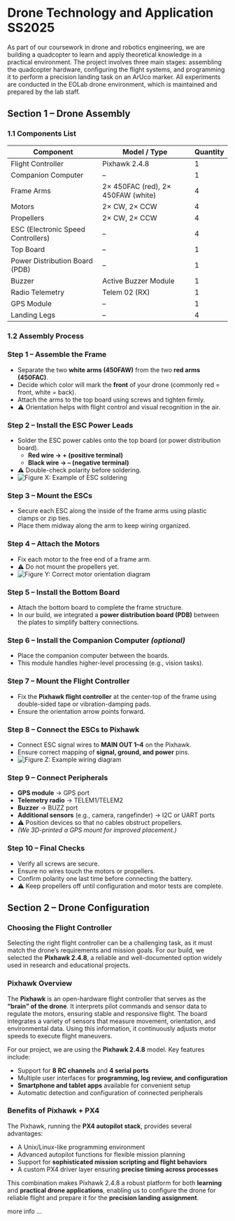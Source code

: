 # Drone Technology and Application SS2025

As part of our coursework in drone and robotics engineering, we are building a quadcopter to learn and apply theoretical knowledge in a practical environment. The project involves three main stages: assembling the quadcopter hardware, configuring the flight systems, and programming it to perform a precision landing task on an ArUco marker. All experiments are conducted in the EOLab drone environment, which is maintained and prepared by the lab staff.

## Section 1 – Drone Assembly

### 1.1 Components List
| Component                         | Model / Type                      | Quantity |
|-----------------------------------|-----------------------------------|----------|
| Flight Controller                 | Pixhawk 2.4.8                     | 1        |
| Companion Computer                | –                                 | 1        |
| Frame Arms                        | 2× 450FAC (red), 2× 450FAW (white)| 4        |
| Motors                            | 2× CW, 2× CCW                     | 4        |
| Propellers                        | 2× CW, 2× CCW                     | 4        |
| ESC (Electronic Speed Controllers)| –                                 | 4        |
| Top Board                         | –                                 | 1        |
| Power Distribution Board (PDB)    | –                                 | 1        |
| Buzzer                            | Active Buzzer Module              | 1        |
| Radio Telemetry                   | Telem 02 (RX)                     | 1        |
| GPS Module                        | –                                 | 1        |
| Landing Legs                      | –                                 | 4        |

### 1.2 Assembly Process

### Step 1 – Assemble the Frame
- Separate the two **white arms (450FAW)** from the two **red arms (450FAC)**.  
- Decide which color will mark the **front** of your drone (commonly red = front, white = back).  
- Attach the arms to the top board using screws and tighten firmly.  
- ⚠️ Orientation helps with flight control and visual recognition in the air.

### Step 2 – Install the ESC Power Leads
- Solder the ESC power cables onto the top board (or power distribution board).  
  - **Red wire → + (positive terminal)**  
  - **Black wire → – (negative terminal)**  
- ⚠️ Double-check polarity before soldering.  
- ![Figure X: Example of ESC soldering](path/to/image.png)

### Step 3 – Mount the ESCs
- Secure each ESC along the inside of the frame arms using plastic clamps or zip ties.  
- Place them midway along the arm to keep wiring organized.  

### Step 4 – Attach the Motors
- Fix each motor to the free end of a frame arm.  
- ⚠️ Do not mount the propellers yet.  
- ![Figure Y: Correct motor orientation diagram](path/to/image.png)

### Step 5 – Install the Bottom Board
- Attach the bottom board to complete the frame structure.  
- In our build, we integrated a **power distribution board (PDB)** between the plates to simplify battery connections.

### Step 6 – Install the Companion Computer *(optional)*
- Place the companion computer between the boards.  
- This module handles higher-level processing (e.g., vision tasks).  

### Step 7 – Mount the Flight Controller
- Fix the **Pixhawk flight controller** at the center-top of the frame using double-sided tape or vibration-damping pads.  
- Ensure the orientation arrow points forward.  

### Step 8 – Connect the ESCs to Pixhawk
- Connect ESC signal wires to **MAIN OUT 1–4** on the Pixhawk.  
- Ensure correct mapping of **signal, ground, and power** pins.  
- ![Figure Z: Example wiring diagram](path/to/image.png)

### Step 9 – Connect Peripherals
- **GPS module** → GPS port  
- **Telemetry radio** → TELEM1/TELEM2  
- **Buzzer** → BUZZ port  
- **Additional sensors** (e.g., camera, rangefinder) → I2C or UART ports  
- ⚠️ Position devices so that no cables obstruct propellers.  
- *(We 3D-printed a GPS mount for improved placement.)*

### Step 10 – Final Checks
- Verify all screws are secure.  
- Ensure no wires touch the motors or propellers.  
- Confirm polarity one last time before connecting the battery.  
- ⚠️ Keep propellers off until configuration and motor tests are complete.

## Section 2 – Drone Configuration

### Choosing the Flight Controller
Selecting the right flight controller can be a challenging task, as it must match the drone’s requirements and mission goals. For our build, we selected the **Pixhawk 2.4.8**, a reliable and well-documented option widely used in research and educational projects.

### Pixhawk Overview
The **Pixhawk** is an open-hardware flight controller that serves as the **“brain” of the drone**. It interprets pilot commands and sensor data to regulate the motors, ensuring stable and responsive flight. The board integrates a variety of sensors that measure movement, orientation, and environmental data. Using this information, it continuously adjusts motor speeds to execute flight maneuvers.

For our project, we are using the **Pixhawk 2.4.8** model. Key features include:
- Support for **8 RC channels** and **4 serial ports**  
- Multiple user interfaces for **programming, log review, and configuration**  
- **Smartphone and tablet apps** available for convenient setup  
- Automatic detection and configuration of connected peripherals  

### Benefits of Pixhawk + PX4
The Pixhawk, running the **PX4 autopilot stack**, provides several advantages:
- A Unix/Linux-like programming environment  
- Advanced autopilot functions for flexible mission planning  
- Support for **sophisticated mission scripting and flight behaviors**  
- A custom PX4 driver layer ensuring **precise timing across processes**  

This combination makes Pixhawk 2.4.8 a robust platform for both **learning** and **practical drone applications**, enabling us to configure the drone for reliable flight and prepare it for the **precision landing assignment**.

more info ...
